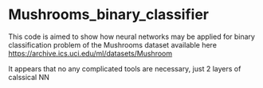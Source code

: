 # Mushrooms_binary_classifier

This code is aimed to show how neural networks may be applied for binary classification problem of the Mushrooms dataset available here https://archive.ics.uci.edu/ml/datasets/Mushroom

It appears that no any complicated tools are necessary, just 2 layers of calssical NN
